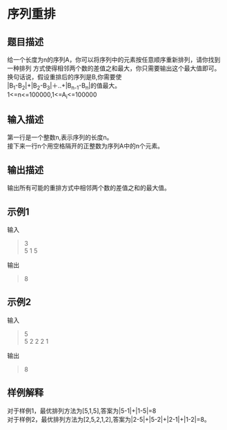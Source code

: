 # 序列重排

## 题目描述

给一个长度为n的序列A，你可以将序列中的元素按任意顺序重新排列，请你找到一种排列
方式使得相邻两个数的差值之和最大，你只需要输出这个最大值即可。换句话说，假设重排后的序列是B,你需要使<br>
|B<sub>1</sub>-B<sub>2</sub>|+|B<sub>2</sub>-B<sub>3</sub>|＋..+|B<sub>n-1</sub>-B<sub>n</sub>|的值最大。<br>
1<=n<=100000,1<=A<sub>i</sub><=100000




## 输入描述

第一行是一个整数n,表示序列的长度n。<br>
接下来一行n个用空格隔开的正整数为序列A中的n个元素。




## 输出描述

输出所有可能的重排方式中相邻两个数的差值之和的最大值。



## 示例1

输入

> 3<br>
  5 1 5<br>


输出

> 8

## 示例2

输入

> 5<br>
  5 2 2 2 1

输出

> 8



## 样例解释

对于样例1，最优排列方法为[5,1,5],答案为|5-1|+|1-5|=8<br>
对于样例2，最优排列方法为[2,5,2,1,2],答案为|2-5|+|5-2|+|2-1|+|1-2|=8。